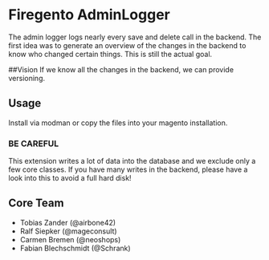 # Firegento AdminLogger

The admin logger logs nearly every save and delete call in the backend. The first idea was to generate an overview of the changes in the backend to know who changed certain things. This is still the actual goal.

##Vision
If we know all the changes in the backend, we can provide versioning.

## Usage
Install via modman or copy the files into your magento installation.

### BE CAREFUL
This extension writes a lot of data into the database and we exclude only a few core classes. If you have many writes in the backend, please have a look into this to avoid a full hard disk!

## Core Team
* Tobias Zander (@airbone42)
* Ralf Siepker (@mageconsult)
* Carmen Bremen (@neoshops)
* Fabian Blechschmidt (@Schrank)